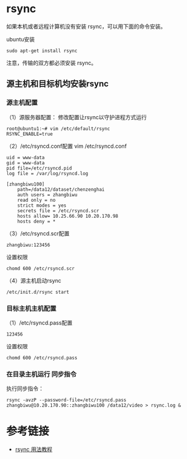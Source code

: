 # rsync

如果本机或者远程计算机没有安装 rsync，可以用下面的命令安装。

ubuntu安装
```
sudo apt-get install rsync
```
注意，传输的双方都必须安装 rsync。

## 源主机和目标机均安装rsync


### 源主机配置

（1）源服务器配置：
修改配置让rsync以守护进程方式运行
```
root@ubuntu1:~# vim /etc/default/rsync 
RSYNC_ENABLE=true
```

（2）/etc/rsyncd.conf配置
vim /etc/rsyncd.conf 
```
uid = www-data
gid = www-data
pid file=/etc/rsyncd.pid
log file = /var/log/rsyncd.log

[zhangbiwu100]
    path=/data12/dataset/chenzenghai
    auth users = zhangbiwu
    read only = no
    strict modes = yes
    secrets file = /etc/rsyncd.scr
    hosts allow= 10.25.66.90 10.20.170.98
    hosts deny = *
```

（3）/etc/rsyncd.scr配置
```
zhangbiwu:123456
```
设置权限
```
chomd 600 /etc/rsyncd.scr
```

（4）源主机启动rsync
```
/etc/init.d/rsync start
```


### 目标主机主机配置
（1）/etc/rsyncd.pass配置
```
123456
```
设置权限
```
chomd 600 /etc/rsyncd.pass
```

### 在目录主机运行 同步指令

执行同步指令：
```
rsync -avzP --password-file=/etc/rsyncd.pass   zhangbiwu@10.20.170.90::zhangbiwu100 /data12/video > rsync.log &
```

# 参考链接

- [rsync 用法教程](https://www.ruanyifeng.com/blog/2020/08/rsync.html)

